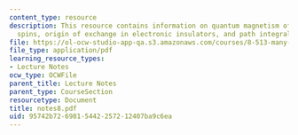 ```yaml
---
content_type: resource
description: This resource contains information on quantum magnetism of localized
  spins, origin of exchange in electronic insulators, and path integral for spin.
file: https://ol-ocw-studio-app-qa.s3.amazonaws.com/courses/8-513-many-body-theory-for-condensed-matter-systems-fall-2004/95742b7269815442257212407ba9c6ea_notes8.pdf
file_type: application/pdf
learning_resource_types:
- Lecture Notes
ocw_type: OCWFile
parent_title: Lecture Notes
parent_type: CourseSection
resourcetype: Document
title: notes8.pdf
uid: 95742b72-6981-5442-2572-12407ba9c6ea
---
```

